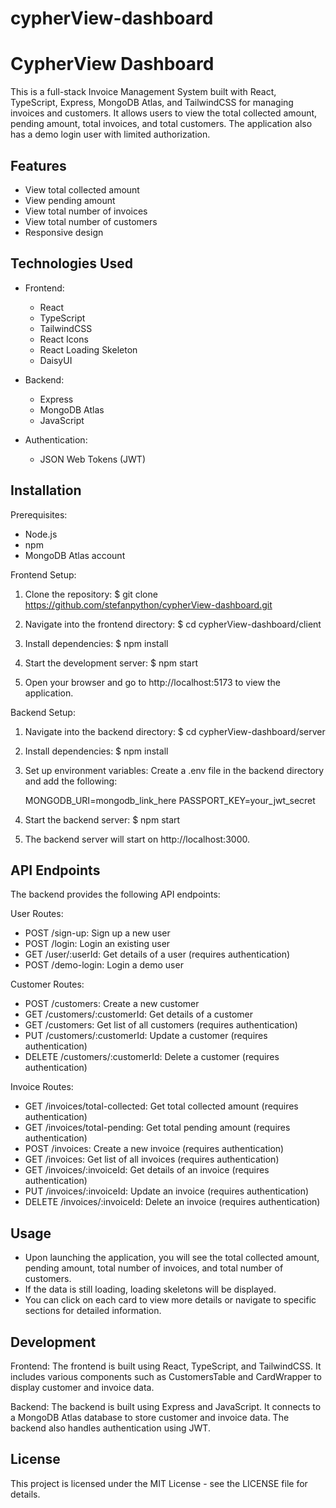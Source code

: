 # cypherView-dashboard

# CypherView Dashboard

This is a full-stack Invoice Management System built with React, TypeScript, Express, MongoDB Atlas, and TailwindCSS for managing invoices and customers. It allows users to view the total collected amount, pending amount, total invoices, and total customers.
The application also has a demo login user with limited authorization.

## Features

- View total collected amount
- View pending amount
- View total number of invoices
- View total number of customers
- Responsive design

## Technologies Used

- Frontend:

  - React
  - TypeScript
  - TailwindCSS
  - React Icons
  - React Loading Skeleton
  - DaisyUI

- Backend:

  - Express
  - MongoDB Atlas
  - JavaScript

- Authentication:
  - JSON Web Tokens (JWT)

## Installation

Prerequisites:

- Node.js
- npm
- MongoDB Atlas account

Frontend Setup:

1. Clone the repository:
   $ git clone https://github.com/stefanpython/cypherView-dashboard.git

2. Navigate into the frontend directory:
   $ cd cypherView-dashboard/client

3. Install dependencies:
   $ npm install

4. Start the development server:
   $ npm start

5. Open your browser and go to http://localhost:5173 to view the application.

Backend Setup:

1. Navigate into the backend directory:
   $ cd cypherView-dashboard/server

2. Install dependencies:
   $ npm install

3. Set up environment variables:
   Create a .env file in the backend directory and add the following:

   MONGODB_URI=mongodb_link_here
   PASSPORT_KEY=your_jwt_secret

4. Start the backend server:
   $ npm start

5. The backend server will start on http://localhost:3000.

## API Endpoints

The backend provides the following API endpoints:

User Routes:

- POST /sign-up: Sign up a new user
- POST /login: Login an existing user
- GET /user/:userId: Get details of a user (requires authentication)
- POST /demo-login: Login a demo user

Customer Routes:

- POST /customers: Create a new customer
- GET /customers/:customerId: Get details of a customer
- GET /customers: Get list of all customers (requires authentication)
- PUT /customers/:customerId: Update a customer (requires authentication)
- DELETE /customers/:customerId: Delete a customer (requires authentication)

Invoice Routes:

- GET /invoices/total-collected: Get total collected amount (requires authentication)
- GET /invoices/total-pending: Get total pending amount (requires authentication)
- POST /invoices: Create a new invoice (requires authentication)
- GET /invoices: Get list of all invoices (requires authentication)
- GET /invoices/:invoiceId: Get details of an invoice (requires authentication)
- PUT /invoices/:invoiceId: Update an invoice (requires authentication)
- DELETE /invoices/:invoiceId: Delete an invoice (requires authentication)

## Usage

- Upon launching the application, you will see the total collected amount, pending amount, total number of invoices, and total number of customers.
- If the data is still loading, loading skeletons will be displayed.
- You can click on each card to view more details or navigate to specific sections for detailed information.

## Development

Frontend:
The frontend is built using React, TypeScript, and TailwindCSS. It includes various components such as CustomersTable and CardWrapper to display customer and invoice data.

Backend:
The backend is built using Express and JavaScript. It connects to a MongoDB Atlas database to store customer and invoice data. The backend also handles authentication using JWT.

## License

This project is licensed under the MIT License - see the LICENSE file for details.
